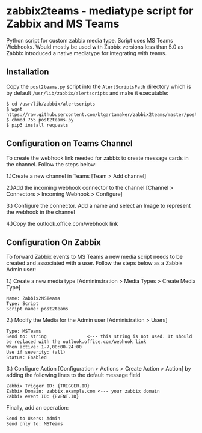 # zabbix2teams - mediatype script for Zabbix and MS Teams

Python script for custom zabbix media type. Script uses MS Teams Webhooks. Would mostly be used with Zabbix versions less than 5.0 as Zabbix introduced a native mediatype for integrating with teams.

## Installation
Copy the `post2teams.py` script into the `AlertScriptsPath` 
directory which is by default `/usr/lib/zabbix/alertscripts` and make it executable:

    $ cd /usr/lib/zabbix/alertscripts
    $ wget https://raw.githubusercontent.com/btgartamaker/zabbix2teams/master/post2teams.py
    $ chmod 755 post2teams.py
    $ pip3 install requests

## Configuration on Teams Channel

To create the webhook link needed for zabbix to create message cards in the channel. Follow the steps below:

1.)Create a new channel in Teams [Team > Add channel]

2.)Add the incoming webhook connector to the channel [Channel > Connectors > Incoming Webhook > Configure]

3.) Configure the connector. Add a name and select an Image to represent the webhook in the channel

4.)Copy the outlook.office.com/webhook link

## Configuration On Zabbix

To forward Zabbix events to MS Teams a new media script needs to be created 
and associated with a user. Follow the steps below as a Zabbix Admin user:

1.) Create a new media type [Admininstration > Media Types > Create Media Type]
```
Name: Zabbix2MSTeams
Type: Script
Script name: post2teams
```

2.) Modify the Media for the Admin user [Administration > Users]
```
Type: MSTeams
Send to: string               <--- this string is not used. It should be replaced with the outlook.office.com/webhook link
When active: 1-7,00:00-24:00
Use if severity: (all)
Status: Enabled
```

3.) Configure Action [Configuration > Actions > Create Action > Action] by adding the following lines to the default message field

```
Zabbix Trigger ID: {TRIGGER.ID}
Zabbix Domain: zabbix.example.com <--- your zabbix domain
Zabbix event ID: {EVENT.ID}
```

Finally, add an operation:
```
Send to Users: Admin
Send only to: MSTeams
```

